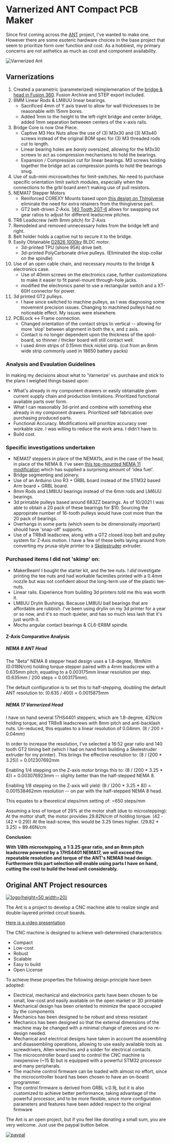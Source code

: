 # Varnerized ANT Compact PCB Maker

Since first coming across the [ANT](https://www.youtube.com/channel/UCX44z-SSL7LzcB4xxgUdHHA) project, I've wanted to make one. However there are some esoteric hardware choices in the base project that seem to prioritize form over function and cost.
As a hobbiest, my primary concerns are not asthetics as much as cost and component availability.

![Varnerized Ant](varnerized_ant.jpg)

## Varnerizations
1. Created a parametric (parameterized) reimplemenation of the [bridge & head in Fusion 360](https://a360.co/3jG9QqE). Fusion Archive and STEP export included.
2. 8MM Linear Rods & LM8UU linear bearings. 
    * Sacrificed 4mm of Y axis travel to allow for wall thicknesses to be reasonable with 15mm bores.
    * Added 1mm to the height to the left-right bridge and center bridge, added 1mm separation betweeen centers of the x-axis rails.
3. Bridge Core is now One Piece.
    * Captive M3 Hex Nuts allow the use of (3) M3x30 and (3) M3x40 screws instead of the original BOM spec for (3) M3 threaded rods cut to length.
    * Linear bearing holes are _barely_ oversized, allowing for the M3x30 screws to act as compression mechanisms to hold the bearings.
    * Expansion / Compression cut for linear bearings. M3 screws holding together the bridge act as compression points to hold the bearings snug.
4. Use of sub-mini microswitches for limit-switches. No need to purchase specific orientation limit switch modules, especially when the connections to the grbl board aren't making use of pull resistors.
5. NEMA17 Stepper Motors
    * Reinforced COREXY Mounts based upon [this design on Thingiverse](https://www.thingiverse.com/thing:3590519) eliminate the need for extra retainers from the thingiverse part.
    * GT2 belt-driven Z-Axis. [140 Tooth 2GT-6](https://www.amazon.com/140-2GT-6-Timing-Belt-Closed-Loop/dp/B014QJBVOY/ref=sr_1_2?dchild=1&keywords=GT2-140+belt&qid=1634881957&qsid=135-9090533-9887601&sr=8-2&sres=B014QJBVOY%2CB014SLWP68%2CB07B5ZQY4W%2CB096D4NTVR%2CB07MWDMBWK%2CB01HM6DIA8%2CB07X9CHY23%2CB07KK86NYX%2CB0897CJKS1%2CB01IPYNQT4%2CB01E91K4N8%2CB08BJ2G2X6%2CB00XR0YJIO%2CB08974S1CC%2CB07JKT5BZQ%2CB00OZDJTKK) allows for swapping out gear ratios to adjust for different leadscrew pitches.
6. TR8 Leadscrew (with 8mm pitch) for Z-Axis
7. Remodeled and removed unnecessary holes from the bridge left and right.
8. Belt holder holds a captive nut to secure it to the bridge.
9. Easily Obtainable [D2826 1000kv](https://www.amazon.com/dp/B089YPSYD6?psc=1&ref=ppx_yo2_dt_b_product_details) BLDC motor.
    * 3d-printed TPU (shore 95A) drive belt.
    * 3d-printed PolyCarbonate drive pulleys. (Eliminated the stop-collar on the spindle)
10. Use of an open cable chain, and necessary mounts to the bridge & electronics case.
    * Use of 40mm screws on the electronics case, further customizations to make it easier to fit panel-mount through-hole jacks.
    * modified the electronics panel to use a rectangular switch and a XT-60H connector for power.
11. 3d printed GT2 pulleys.
    * I have since switched to machine pulleys, as I was diagnosing some movement precision issues. Changing to machined pulleys had no noticeable effect. My issues were elsewhere.
12. PCBLock <-> Frame connection.
    * Changed orientation of the contact strips to vertical -- allowing for more 'slop' between alignment in both the x, and z axis.
    * Contact is no longer dependent upon the thickness of the spoil-board, so thinner / thicker board will still contact well.
    * I used 4mm strips of 0.15mm thick nickel strip. (cut from an 8mm wide strip commonly used in 18650 battery packs)


### Analysis and Evaulation Guidelines

In making my decisions about what to 'Varnerize' vs. purchase and stick to the plans I weighed things based upon:

* What's already in my component drawers or easily obtainable given current supply chain and production limitations. Prioritized functional available parts over form.
* What I can reasonably 3d-print and combine with something else already in my component drawers. Prioritized self fabrication over purchasing produced parts.
* Functional Accuracy. Modifications will prioritize accuracy over workable size. I was willing to reduce the work area. I didn't have to.
* Build cost.

### Specific investigations undertaken

* NEMA17 steppers in place of the NEMA11s, and in the case of the head, in place of the NEMA 8. I've seen [this top-mounted NEMA 11 modification](https://jplattel.nl/post/2021-03-07-improving-the-ant-head/) which has supplied a surprising amount of 'idea fuel'.
* Bridge segmenting and joinery.
* Use of an Arduino Uno R3 + GRBL board instead of the STM32 based Arm board + GRBL board.
* 8mm Rods and LM8UU bearings instead of the 6mm rods and LM6UU bearings.
* 3d printable pulleys based around 683ZZ bearings. As of 10/2021 I was able to obtain a 20 pack of these bearings for $10. Sourcing the appropirate number of 16-tooth pulleys would have cost more than the 20 pack of bearings.
* Overhangs in some parts (which seem to be dimensionally important) should have 'snap-off' supports.
* Use of a TR8x8 leadscrew, along with a GT2 closed loop belt and pulley system for Z-Axis motion. I have a few of these belts laying around from converting my prusa-style printer to a [Skelestruder](https://jltxplore.dozuki.com/c/Skelestruder_for_Prusa_MK3) extruder.

### Purchased items I did not 'skimp' on:
* MakerBeam! I bought the starter kit, and the tee nuts. I _did_ investigate printing the tee nuts and had workable facimilies printed with a 0.4mm nozzle but was not confident about the long-term use of the plastic tee-nuts.
* Linear rails. Experience from building 3d printers told me this was worth it.
* LM8UU Drylin Bushings. Because LM8UU ball bearings that are affordable are rubbish. I've been using drylin on my 3d printer for a year or so now, and it's so much quieter, and has so much less lash that it's just worth it.
* Mochu angular contact bearings & CL6-ER8M spindle.

#### Z-Axis Comparative Analysis
##### NEMA 8 ANT Head
The "Beta" NEMA 8 stepper head design uses a 1.8-degree, 18mN/m (0.018N/cm) holding torque stepper paired with a 4mm leadscrew with a 0.635mm pitch, equating to a 0.003175mm linear resolution per step.
(0.635mm / 200 steps = 0.003175mm). 

The default configuration is to set this to half-stepping, doubling the default ANT resolution to:
(0.635 / 400) = 0.0015875mm

##### NEMA 17 Varnerized Head
I have on hand several 17HS4401 steppers, which are 1.8-degree, 42N/cm holding torque, and TR8x8 leadscrews with 8mm pitch and anti-backlash nuts.
Un-reduced, this equates to a linear resolution of 0.04mm.
(8 / 200 = 0.04mm) 

In order to increase the resolution, I've selected a 16:52 gear ratio and 140 tooth GT2 timing belt (which I had on hand from building a Skelestruder extruder for my printer).
This brings the effective resolution to:
(8 / (200 * 3.25)) = 0.012307692mm

Enabling 1/4 stepping on the Z-axis motor brings this to:
(8 / (200 * 3.25 * 4)) = 0.003076923mm -- slighty better than the half-stepped NEMA 8.

Enabling 1/8 stepping on the Z-axis will yield:
(8 / (200 * 3.25 * 8)) = 0.001538462mm resolution -- on par with the half-stepped NEMA 8 head.

This equates to a theoretical steps/mm setting of: ~650 steps/mm

Assuming a loss of torque of 29% at the motor shaft (due to microstepping):
At the mottor shaft, the motor provides 29.82N/cm of holding torque.
(42 - (42 * 0.29))
At the lead-screw, this would be 3.25 times higher.
(29.82 * 3.25) = 89.46N/cm

**Conclusion**:

__With 1/8th microstepping, a 1:3.25 gear ratio, and an 8mm pitch leadscrew powered by a 17HS4401 NEMA17, we will exceed the repeatable resolution and torque of the ANT's NEMA8 head design.
Furthermore this part selection will enable using parts I have on hand, cutting the cost to build the head unit considerably.__


## Original ANT Project resources

[![logo](https://bitbucket.org/compactpcbmaker/cpcbm/src/master/resources/the_ant_logo/the_ant_logo_small.png){height=50 width=20}](https://www.youtube.com/channel/UCX44z-SSL7LzcB4xxgUdHHA)  

The Ant is a project to develop a CNC machine able to realize single and double-layered printed circuit boards.

[Here is a video presentation](https://youtu.be/nVkbG-CYaAA)

The CNC machine is designed to achieve well-determined characteristics:

- Compact
- Low-cost
- Robust
- Scalable
- Easy to build
- Open License

To achieve these properties the following design principle have been adopted:

- Electrical, mechanical and electronics parts have been chosen to be small, low-cost and easily available on the open market or 3D printable
- Mechanical design has been oriented to minimize the space occupied by the components
- Mechanics has been designed to be robust and stress resistant
- Mechanics has been designed so that the external dimensions of the machine may be changed with a minimal change of pieces and no re-design needed.
- Mechanical and electrical designs have taken in account the assembling and disassembling operations, allowing to use easily available tools as screwdrivers, Allen wrenches and a solder for electrical contacts.
- The microcontroller board used to control the CNC machine is inexpensive (~15 $) but is equipped with a powerful STM32 processor and many peripherals.
- The machine control firmware can be loaded with almost no effort, since the microcontroller board has been chosen to have an on-board programmer.
- The control firmware is derived from GRBL v.0.9j, but it is also customized to achieve better performance, taking advantage of the powerful processor, and to be more flexible, since more configuration parameters and features have been added respect to the original firmware


The Ant is an open project, but if you feel like donating a small sum, you are very welcome. Just use the paypal button below.

[![paypal](https://bitbucket.org/compactpcbmaker/cpcbm/raw/4311b6ad335d86206ed62cc0bc5e36fd7de749bf/resources/button/pp_button_small.gif)](https://www.paypal.com/cgi-bin/webscr?cmd=_s-xclick&hosted_button_id=BTRCVPZUZYW2E)
